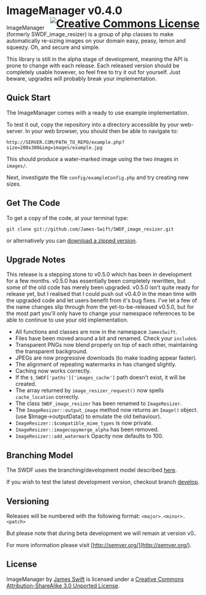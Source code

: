 <h1>
ImageManager v0.4.0 
<a rel="license" href="http://creativecommons.org/licenses/by-sa/3.0/deed.en_US" style="float:right;"><img alt="Creative Commons License" style="border-width:0" src="http://i.creativecommons.org/l/by-sa/3.0/88x31.png" /></a>
</h1>

ImageManager (formerly SWDF_image_resizer) is a group of php classes to make automatically 
re-sizing images on your domain easy, peasy, lemon and squeezy. Oh, and secure and simple.

This library is still in the alpha stage of development, meaning the API is prone to 
change with each release. Each released version should be completely usable however, so 
feel free to try it out for yourself. Just beware, upgrades will probably break your 
implementation.

## Quick Start

The ImageManager comes with a ready to use example implementation. 

To test it out, copy the repository into a directory accessible by your web-server. 
In your web browser, you should then be able to navigate to:

`http://SERVER.COM/PATH_TO_REPO/example.php?size=200x300&img=images/example.jpg`

This should produce a water-marked image using the two images in `images/`.

Next, investigate the file `config/exampleConfig.php` and try creating new sizes.

## Get The Code

To get a copy of the code, at your terminal type:

`git clone git://github.com/James-Swift/SWDF_image_resizer.git`

or alternatively you can 
[download a zipped version](https://github.com/James-Swift/SWDF_image_resizer/archive/master.zip).

## Upgrade Notes

This release is a stepping stone to v0.5.0 which has been in development for a few
months. v0.5.0 has essentially been completely rewritten, but some of the old code 
has merely been upgraded. v0.5.0 isn't quite ready for release yet, but I realised 
that I could push out v0.4.0 in the mean time with the upgraded code and let users
benefit from it's bug fixes. I've let a few of the name changes slip through from 
the yet-to-be-released v0.5.0, but for the most part you'll only have to change 
your namespace references to be able to continue to use your old implementation.

+ All functions and classes are now in the namespace `JamesSwift`.
+ Files have been moved around a bit and renamed. Check your `include`s.
+ Transparent PNGs now blend properly on top of each other, maintaining the transparent background.
+ JPEGs are now progressive downloads (to make loading appear faster).
+ The alignment of repeating watermarks in has changed slightly.
+ Caching now works correctly.
+ If the `$_SWDF['paths']['images_cache']` path doesn't exist, it will be created.
+ The array returned by `image_resizer_request()` now spells `cache_location` correctly.
+ The class `SWDF_image_resizer` has been renamed to `ImageResizer`.
+ The `ImageResizer::output_image` method now returns an `Image()` object. (use $Image->outputData() to emulate the old behaviour).
+ `ImageResizer::$compatible_mime_types` is now private.
+ `ImageResizer::imagecopymerge_alpha` has been removed.
+ `ImageResizer::add_watermark` Opacity now defaults to 100.

## Branching Model

The SWDF uses the branching/development model described 
[here](http://nvie.com/posts/a-successful-git-branching-model/).

If you wish to test the latest development version, checkout branch 
[develop](https://github.com/James-Swift/SWDF_image_resizer/tree/develop).

## Versioning

Releases will be numbered with the following format: `<major>.<minor>.<patch>`

But please note that during beta development we will remain at version v0.*.*

For more information please visit [http://semver.org/](http://semver.org/).

## License

<span xmlns:dct="http://purl.org/dc/terms/" property="dct:title">ImageManager</span> by 
<a xmlns:cc="http://creativecommons.org/ns#" href="https://github.com/James-Swift/SWDF_image_resizer" property="cc:attributionName" rel="cc:attributionURL">James Swift</a>
 is licensed under a <a rel="license" href="http://creativecommons.org/licenses/by-sa/3.0/deed.en_US">Creative Commons Attribution-ShareAlike 3.0 Unported License</a>.